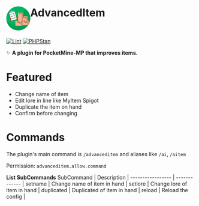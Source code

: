 <h1>AdvancedItem<img src="assets/images/icon.png" height="64" width="64" align="left"></img></h1><br/>

[![Lint](https://poggit.pmmp.io/ci.shield/BlockMagicDev/AdvancedItem/AdvancedItem)](https://poggit.pmmp.io/ci/BlockMagicDev/AdvancedItem/AdvancedItem)
[![PHPStan](https://github.com/BlockMagicDev/AdvancedItem/actions/workflows/php.yml/badge.svg)](https://github.com/BlockMagicDev/AdvancedItem/actions/workflows/php.yml/badge.svg)

✨ **A plugin for PocketMine-MP that improves items.**

# Featured
- Change name of item
- Edit lore in line like MyItem Spigot
- Duplicate the item on hand
- Confirm before changing

# Commands
The plugin's main command is `/advanceditem` and aliases like `/ai`, `/aitem`

Permission: `advanceditem.allow.command`

**List SubCommands**
SubCommand | Description |
----------------- | ------------- |
setname | Change name of item in hand  |
setlore | Change lore of item in hand |
duplicated | Duplicated of item in hand |
reload | Reload the config |